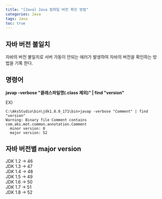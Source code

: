 ```yaml
---
title: "[Java] Java 컴파일 버전 확인 방법"
categories: Java
tags: Java
toc: true
---
```


## 자바 버전 불일치
자바의 버전 불일치로 서버 가동이 안되는 에러가 발생하여 자바의 버전을 확인하는 방법을 기록 한다.

## 명령어
**javap -verbose "클래스파일명(.class 제외)" | find "version"** 

EX) <br>
```window
C:\AksStudio\bin\jdk1.8.0_171\bin>javap -verbose "Comment" | find "version"
Warning: Binary file Comment contains com.aks.mot.common.annotation.Comment
  minor version: 0
  major version: 52
```

## 자바 버전별 major version

JDK 1.2 -> 46 <br>
JDK 1.3 -> 47 <br>
JDK 1.4 -> 48 <br>
JDK 1.5 -> 49 <br>
JDK 1.6 -> 50 <br>
JDK 1.7 -> 51 <br>
JDK 1.8 -> 52 <br>